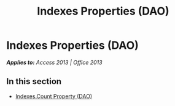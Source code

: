 ﻿---
title: Indexes Properties (DAO)
TOCTitle: Properties
ms:assetid: 73b9bf13-ac94-481f-9031-5da63423aae3
ms:mtpsurl: https://msdn.microsoft.com/en-us/library/Dn161008(v=office.15)
ms:contentKeyID: 52072970
ms.date: 09/18/2015
mtps_version: v=office.15
---

# Indexes Properties (DAO)


_**Applies to:** Access 2013 | Office 2013_

## In this section

  - [Indexes.Count Property (DAO)](indexes-count-property-dao.md)

